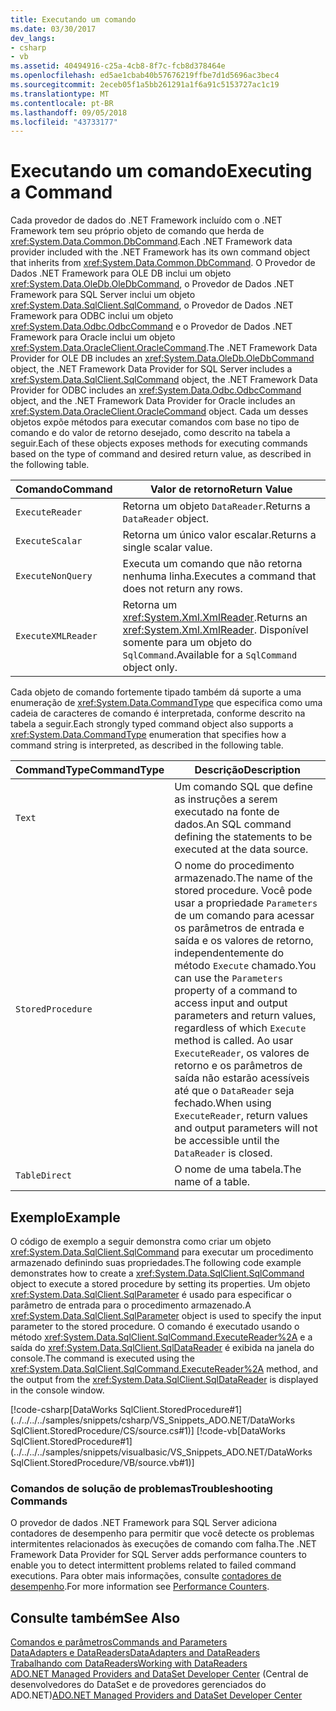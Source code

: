 ```yaml
---
title: Executando um comando
ms.date: 03/30/2017
dev_langs:
- csharp
- vb
ms.assetid: 40494916-c25a-4cb8-8f7c-fcb8d378464e
ms.openlocfilehash: ed5ae1cbab40b57676219ffbe7d1d5696ac3bec4
ms.sourcegitcommit: 2eceb05f1a5bb261291a1f6a91c5153727ac1c19
ms.translationtype: MT
ms.contentlocale: pt-BR
ms.lasthandoff: 09/05/2018
ms.locfileid: "43733177"
---
```

# <a name="executing-a-command"></a><span data-ttu-id="eea66-102">Executando um comando</span><span class="sxs-lookup"><span data-stu-id="eea66-102">Executing a Command</span></span>
<span data-ttu-id="eea66-103">Cada provedor de dados do .NET Framework incluído com o .NET Framework tem seu próprio objeto de comando que herda de <xref:System.Data.Common.DbCommand>.</span><span class="sxs-lookup"><span data-stu-id="eea66-103">Each .NET Framework data provider included with the .NET Framework has its own command object that inherits from <xref:System.Data.Common.DbCommand>.</span></span> <span data-ttu-id="eea66-104">O Provedor de Dados .NET Framework para OLE DB inclui um objeto <xref:System.Data.OleDb.OleDbCommand>, o Provedor de Dados .NET Framework para SQL Server inclui um objeto <xref:System.Data.SqlClient.SqlCommand>, o Provedor de Dados .NET Framework para ODBC inclui um objeto <xref:System.Data.Odbc.OdbcCommand> e o Provedor de Dados .NET Framework para Oracle inclui um objeto <xref:System.Data.OracleClient.OracleCommand>.</span><span class="sxs-lookup"><span data-stu-id="eea66-104">The .NET Framework Data Provider for OLE DB includes an <xref:System.Data.OleDb.OleDbCommand> object, the .NET Framework Data Provider for SQL Server includes a <xref:System.Data.SqlClient.SqlCommand> object, the .NET Framework Data Provider for ODBC includes an <xref:System.Data.Odbc.OdbcCommand> object, and the .NET Framework Data Provider for Oracle includes an <xref:System.Data.OracleClient.OracleCommand> object.</span></span> <span data-ttu-id="eea66-105">Cada um desses objetos expõe métodos para executar comandos com base no tipo de comando e do valor de retorno desejado, como descrito na tabela a seguir.</span><span class="sxs-lookup"><span data-stu-id="eea66-105">Each of these objects exposes methods for executing commands based on the type of command and desired return value, as described in the following table.</span></span>  
  
|<span data-ttu-id="eea66-106">Comando</span><span class="sxs-lookup"><span data-stu-id="eea66-106">Command</span></span>|<span data-ttu-id="eea66-107">Valor de retorno</span><span class="sxs-lookup"><span data-stu-id="eea66-107">Return Value</span></span>|  
|-------------|------------------|  
|`ExecuteReader`|<span data-ttu-id="eea66-108">Retorna um objeto `DataReader`.</span><span class="sxs-lookup"><span data-stu-id="eea66-108">Returns a `DataReader` object.</span></span>|  
|`ExecuteScalar`|<span data-ttu-id="eea66-109">Retorna um único valor escalar.</span><span class="sxs-lookup"><span data-stu-id="eea66-109">Returns a single scalar value.</span></span>|  
|`ExecuteNonQuery`|<span data-ttu-id="eea66-110">Executa um comando que não retorna nenhuma linha.</span><span class="sxs-lookup"><span data-stu-id="eea66-110">Executes a command that does not return any rows.</span></span>|  
|`ExecuteXMLReader`|<span data-ttu-id="eea66-111">Retorna um <xref:System.Xml.XmlReader>.</span><span class="sxs-lookup"><span data-stu-id="eea66-111">Returns an <xref:System.Xml.XmlReader>.</span></span> <span data-ttu-id="eea66-112">Disponível somente para um objeto do `SqlCommand`.</span><span class="sxs-lookup"><span data-stu-id="eea66-112">Available for a `SqlCommand` object only.</span></span>|  
  
 <span data-ttu-id="eea66-113">Cada objeto de comando fortemente tipado também dá suporte a uma enumeração de <xref:System.Data.CommandType> que especifica como uma cadeia de caracteres de comando é interpretada, conforme descrito na tabela a seguir.</span><span class="sxs-lookup"><span data-stu-id="eea66-113">Each strongly typed command object also supports a <xref:System.Data.CommandType> enumeration that specifies how a command string is interpreted, as described in the following table.</span></span>  
  
|<span data-ttu-id="eea66-114">CommandType</span><span class="sxs-lookup"><span data-stu-id="eea66-114">CommandType</span></span>|<span data-ttu-id="eea66-115">Descrição</span><span class="sxs-lookup"><span data-stu-id="eea66-115">Description</span></span>|  
|-----------------|-----------------|  
|`Text`|<span data-ttu-id="eea66-116">Um comando SQL que define as instruções a serem executado na fonte de dados.</span><span class="sxs-lookup"><span data-stu-id="eea66-116">An SQL command defining the statements to be executed at the data source.</span></span>|  
|`StoredProcedure`|<span data-ttu-id="eea66-117">O nome do procedimento armazenado.</span><span class="sxs-lookup"><span data-stu-id="eea66-117">The name of the stored procedure.</span></span> <span data-ttu-id="eea66-118">Você pode usar a propriedade `Parameters` de um comando para acessar os parâmetros de entrada e saída e os valores de retorno, independentemente do método `Execute` chamado.</span><span class="sxs-lookup"><span data-stu-id="eea66-118">You can use the `Parameters` property of a command to access input and output parameters and return values, regardless of which `Execute` method is called.</span></span> <span data-ttu-id="eea66-119">Ao usar `ExecuteReader`, os valores de retorno e os parâmetros de saída não estarão acessíveis até que o `DataReader` seja fechado.</span><span class="sxs-lookup"><span data-stu-id="eea66-119">When using `ExecuteReader`, return values and output parameters will not be accessible until the `DataReader` is closed.</span></span>|  
|`TableDirect`|<span data-ttu-id="eea66-120">O nome de uma tabela.</span><span class="sxs-lookup"><span data-stu-id="eea66-120">The name of a table.</span></span>|  
  
## <a name="example"></a><span data-ttu-id="eea66-121">Exemplo</span><span class="sxs-lookup"><span data-stu-id="eea66-121">Example</span></span>  
 <span data-ttu-id="eea66-122">O código de exemplo a seguir demonstra como criar um objeto <xref:System.Data.SqlClient.SqlCommand> para executar um procedimento armazenado definindo suas propriedades.</span><span class="sxs-lookup"><span data-stu-id="eea66-122">The following code example demonstrates how to create a <xref:System.Data.SqlClient.SqlCommand> object to execute a stored procedure by setting its properties.</span></span> <span data-ttu-id="eea66-123">Um objeto <xref:System.Data.SqlClient.SqlParameter> é usado para especificar o parâmetro de entrada para o procedimento armazenado.</span><span class="sxs-lookup"><span data-stu-id="eea66-123">A <xref:System.Data.SqlClient.SqlParameter> object is used to specify the input parameter to the stored procedure.</span></span> <span data-ttu-id="eea66-124">O comando é executado usando o método <xref:System.Data.SqlClient.SqlCommand.ExecuteReader%2A> e a saída do <xref:System.Data.SqlClient.SqlDataReader> é exibida na janela do console.</span><span class="sxs-lookup"><span data-stu-id="eea66-124">The command is executed using the <xref:System.Data.SqlClient.SqlCommand.ExecuteReader%2A> method, and the output from the <xref:System.Data.SqlClient.SqlDataReader> is displayed in the console window.</span></span>  
  
 [!code-csharp[DataWorks SqlClient.StoredProcedure#1](../../../../samples/snippets/csharp/VS_Snippets_ADO.NET/DataWorks SqlClient.StoredProcedure/CS/source.cs#1)]
 [!code-vb[DataWorks SqlClient.StoredProcedure#1](../../../../samples/snippets/visualbasic/VS_Snippets_ADO.NET/DataWorks SqlClient.StoredProcedure/VB/source.vb#1)]  
  
### <a name="troubleshooting-commands"></a><span data-ttu-id="eea66-125">Comandos de solução de problemas</span><span class="sxs-lookup"><span data-stu-id="eea66-125">Troubleshooting Commands</span></span>  
 <span data-ttu-id="eea66-126">O provedor de dados .NET Framework para SQL Server adiciona contadores de desempenho para permitir que você detecte os problemas intermitentes relacionados às execuções de comando com falha.</span><span class="sxs-lookup"><span data-stu-id="eea66-126">The .NET Framework Data Provider for SQL Server adds performance counters to enable you to detect intermittent problems related to failed command executions.</span></span> <span data-ttu-id="eea66-127">Para obter mais informações, consulte [contadores de desempenho](../../../../docs/framework/data/adonet/performance-counters.md).</span><span class="sxs-lookup"><span data-stu-id="eea66-127">For more information see [Performance Counters](../../../../docs/framework/data/adonet/performance-counters.md).</span></span>  
  
## <a name="see-also"></a><span data-ttu-id="eea66-128">Consulte também</span><span class="sxs-lookup"><span data-stu-id="eea66-128">See Also</span></span>  
 [<span data-ttu-id="eea66-129">Comandos e parâmetros</span><span class="sxs-lookup"><span data-stu-id="eea66-129">Commands and Parameters</span></span>](../../../../docs/framework/data/adonet/commands-and-parameters.md)  
 [<span data-ttu-id="eea66-130">DataAdapters e DataReaders</span><span class="sxs-lookup"><span data-stu-id="eea66-130">DataAdapters and DataReaders</span></span>](../../../../docs/framework/data/adonet/dataadapters-and-datareaders.md)  
 [<span data-ttu-id="eea66-131">Trabalhando com DataReaders</span><span class="sxs-lookup"><span data-stu-id="eea66-131">Working with DataReaders</span></span>](https://msdn.microsoft.com/library/126a966a-d08d-4d22-a19f-f432908b2b54)  
 <span data-ttu-id="eea66-132">[ADO.NET Managed Providers and DataSet Developer Center](https://go.microsoft.com/fwlink/?LinkId=217917) (Central de desenvolvedores do DataSet e de provedores gerenciados do ADO.NET)</span><span class="sxs-lookup"><span data-stu-id="eea66-132">[ADO.NET Managed Providers and DataSet Developer Center](https://go.microsoft.com/fwlink/?LinkId=217917)</span></span>
